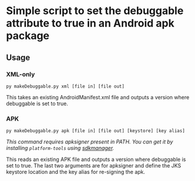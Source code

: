 # Simple script to set the debuggable attribute to true in an Android apk package

## Usage

### XML-only
`py makeDebuggable.py xml [file in] [file out]`

This takes an existing AndroidManifest.xml file and outputs a version where debuggable is set to true.

### APK
`py makeDebuggable.py apk [file in] [file out] [keystore] [key alias]`

_This command requires apksigner present in PATH. You can get it by installing `platform-tools` using [sdkmanager](https://developer.android.com/studio/command-line/sdkmanager)._

This reads an existing APK file and outputs a version where debuggable is set to true. The last two arguments are for apksigner and define the JKS keystore location and the key alias for re-signing the apk.